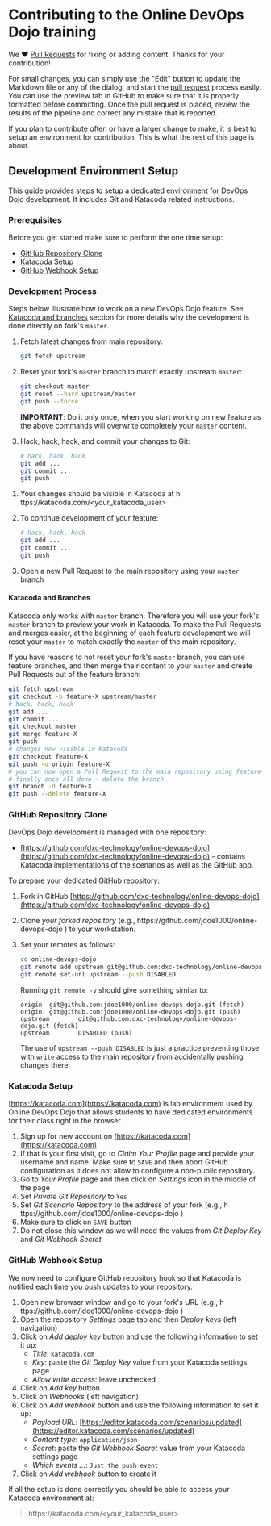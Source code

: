 # Contributing to the Online DevOps Dojo training

We :heart: [Pull Requests](https://help.github.com/articles/about-pull-requests/)
for fixing or adding content. Thanks for your contribution!

For small changes, you can simply use the "Edit" button to update the Markdown
file or any of the dialog, and start the
[pull request](https://help.github.com/articles/about-pull-requests/) process
easily. You can use the preview tab in GitHub to make sure that it is properly
formatted before committing. Once the pull request is placed, review the results
of the pipeline and correct any mistake that is reported.

If you plan to contribute often or have a larger change to make, it is best to
setup an environment for contribution. This is what the rest of this page is about.

## Development Environment Setup

This guide provides steps to setup a dedicated environment for DevOps Dojo
development. It includes Git and Katacoda related instructions.

### Prerequisites

Before you get started make sure to perform the one time setup:

* [GitHub Repository Clone](#github-repository-clone)
* [Katacoda Setup](#katacoda-setup)  
* [GitHub Webhook Setup](#github-webhook-setup)

### Development Process

Steps below illustrate how to work on a new DevOps Dojo feature.
See [Katacoda and branches](#katacoda-and-branches)
section for more details why the development is done directly on fork's `master`.

1. Fetch latest changes from main repository:

   ```sh
   git fetch upstream
   ```

1. Reset your fork's `master` branch to match exactly upstream `master`:

   ```sh
   git checkout master
   git reset --hard upstream/master
   git push --force
   ```

   **IMPORTANT**: Do it only once, when you start working on new feature as
   the above commands will overwrite completely your `master` content.
1. Hack, hack, hack, and commit your changes to Git:

   ```sh
   # hack, hack, hack
   git add ...
   git commit ...
   git push
   ```

<!-- Note "h&#8203;ttps" is included as a hidden character to force GitHub-flavored Markdown
     to not render the URL as a link. Team opted for this over code fence. -->
1. Your changes should be visible in Katacoda at h&#8203;ttps://katacoda.com/<your_katacoda_user>
1. To continue development of your feature:

   ```sh
   # hack, hack, hack
   git add ...
   git commit ...
   git push
   ```

1. Open a new Pull Request to the main repository using your `master` branch

#### Katacoda and Branches

Katacoda only works with `master` branch. Therefore you will use your fork's
`master` branch to preview your work in Katacoda. To make the Pull Requests
and merges easier, at the beginning of each feature development we will reset
your `master` to match exactly the `master` of the main repository.

If you have reasons to not reset your fork's `master` branch, you can use
feature branches, and then merge their content to your `master` and create
Pull Requests out of the feature branch:

```sh
git fetch upstream
git checkout -b feature-X upstream/master
# hack, hack, hack
git add ...
git commit ...
git checkout master
git merge feature-X
git push
# changes now visible in Katacoda
git checkout feature-X
git push -u origin feature-X
# you can now open a Pull Request to the main repository using feature-X branch
# finally once all done - delete the branch
git branch -d feature-X
git push --delete feature-X
```

### GitHub Repository Clone

DevOps Dojo development is managed with one repository:
<!--* https://github.com/dxc-technology/devops-dojo-plans - contains
 the course outlines and module plans-->

* [https://github.com/dxc-technology/online-devops-dojo](https://github.com/dxc-technology/online-devops-dojo)
\- contains Katacoda implementations of the scenarios as well as the GitHub app.

To prepare your dedicated GitHub repository:

1. Fork in GitHub [https://github.com/dxc-technology/online-devops-dojo](https://github.com/dxc-technology/online-devops-dojo)
2. Clone *your forked repository* (e.g., h&#8203;ttps://github.com/jdoe1000/online-devops-dojo )
 to your workstation.
3. Set your remotes as follows:

   ```sh
   cd online-devops-dojo
   git remote add upstream git@github.com:dxc-technology/online-devops-dojo.git
   git remote set-url upstream --push DISABLED
   ```

   Running `git remote -v` should give something similar to:

   ```text
   origin  git@github.com:jdoe1000/online-devops-dojo.git (fetch)
   origin  git@github.com:jdoe1000/online-devops-dojo.git (push)
   upstream        git@github.com:dxc-technology/online-devops-dojo.git (fetch)
   upstream        DISABLED (push)
   ```

   The use of `upstream --push DISABLED` is just a practice preventing those
   with `write` access to the main repository from accidentally pushing changes
   there.

### Katacoda Setup

[https://katacoda.com](https://katacoda.com) is lab environment used by Online DevOps Dojo that allows students to have dedicated environments for their class right in the browser.

1. Sign up for new account on [https://katacoda.com](https://katacoda.com)
2. If that is your first visit, go to _Claim Your Profile_ page and provide your
   username and name. Make sure to `SAVE` and then abort GitHub configuration
   as it does not allow to configure a non-public repository.
3. Go to _Your Profile_ page and then click on _Settings_ icon in the middle of
   the page
4. Set _Private Git Repository_ to `Yes`
5. Set _Git Scenario Repository_ to the address of your fork (e.g., h&#8203;ttps://github.com/jdoe1000/online-devops-dojo )
6. Make sure to click on `SAVE` button
7. Do not close this window as we will need the values from _Git Deploy Key_
   and _Git Webhook Secret_

### GitHub Webhook Setup

We now need to configure GitHub repository hook so that Katacoda is notified
each time you push updates to your repository.

1. Open new browser window and go to your fork's URL (e.g., h&#8203;ttps://github.com/jdoe1000/online-devops-dojo )
2. Open the repository _Settings_ page tab and then _Deploy keys_ (left navigation)
3. Click on _Add deploy key_ button and use the following information to set it up:
   * _Title_: `katacoda.com`
   * _Key_: paste the _Git Deploy Key_ value from your Katacoda settings page
   * _Allow write access_: leave unchecked
4. Click on _Add key_ button
5. Click on _Webhooks_ (left navigation)
6. Click on _Add webhook_ button and use the following information to set it up:
   * _Payload URL_: [https://editor.katacoda.com/scenarios/updated](https://editor.katacoda.com/scenarios/updated)
   * _Content type_: `application/json`
   * _Secret_: paste the _Git Webhook Secret_ value from your Katacoda settings page
   * _Which events ..._: `Just the push event`
7. Click on _Add webhook_ button to create it

If all the setup is done correctly you should be able to access your
Katacoda environment at:

> h&#8203;ttps://katacoda.com/<your_katacoda_user>
